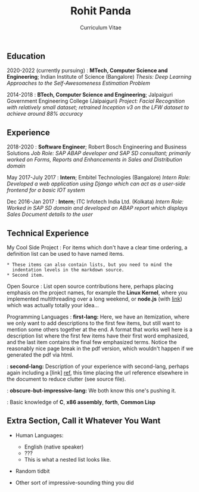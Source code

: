 ﻿---
layout: page
title: Rohit Panda
subtitle: Curriculum Vitae
---

Education
---------

2020-2022 (currently pursuing)
:   **MTech, Computer Science and Engineering**; Indian Institute of Science (Bangalore)
    *Thesis: Deep Learning Approaches to the Self-Awesomeness
     Estimation Problem*

2014-2018
:   **BTech, Computer Science and Engineering**; Jalpaiguri Government Engineering College (Jalpaiguri)
    *Project: Facial Recognition with relatively small dataset; retrained Inception v3 on the LFW dataset to achieve around 88% accuracy*


Experience
----------

2018-2020
:   **Software Engineer**; Robert Bosch Engineering and Business Solutions
    *Job Role: SAP ABAP developer and SAP SD consultant; primarily worked on Forms, Reports and Enhancements in Sales and Distribution domain*

May 2017-July 2017
:   **Intern**; Embitel Technologies (Bangalore)
    *Intern Role: Developed a web application using Django which can act as a user-side frontend for a basic IOT system*

Dec 2016-Jan 2017
:   **Intern**; ITC Infotech India Ltd. (Kolkata)
    *Intern Role: Worked in SAP SD domain and developed an ABAP report which displays Sales Document details to the user*


Technical Experience
--------------------

My Cool Side Project
:   For items which don't have a clear time ordering, a definition
    list can be used to have named items.

    * These items can also contain lists, but you need to mind the
      indentation levels in the markdown source.
    * Second item.

Open Source
:   List open source contributions here, perhaps placing emphasis on
    the project names, for example the **Linux Kernel**, where you
    implemented multithreading over a long weekend, or **node.js**
    (with [link](http://nodejs.org)) which was actually totally
    your idea...

Programming Languages
:   **first-lang:** Here, we have an itemization, where we only want
    to add descriptions to the first few items, but still want to
    mention some others together at the end. A format that works well
    here is a description list where the first few items have their
    first word emphasized, and the last item contains the final few
    emphasized terms. Notice the reasonably nice page break in the pdf
    version, which wouldn't happen if we generated the pdf via html.

:   **second-lang:** Description of your experience with second-lang,
    perhaps again including a [link] [ref], this time placing the url
    reference elsewhere in the document to reduce clutter (see source
    file). 

:   **obscure-but-impressive-lang:** We both know this one's pushing
    it.

:   Basic knowledge of **C**, **x86 assembly**, **forth**, **Common Lisp**

[ref]: https://github.com/githubuser/superlongprojectname

Extra Section, Call it Whatever You Want
----------------------------------------

* Human Languages:

     * English (native speaker)
     * ???
     * This is what a nested list looks like.

* Random tidbit

* Other sort of impressive-sounding thing you did
